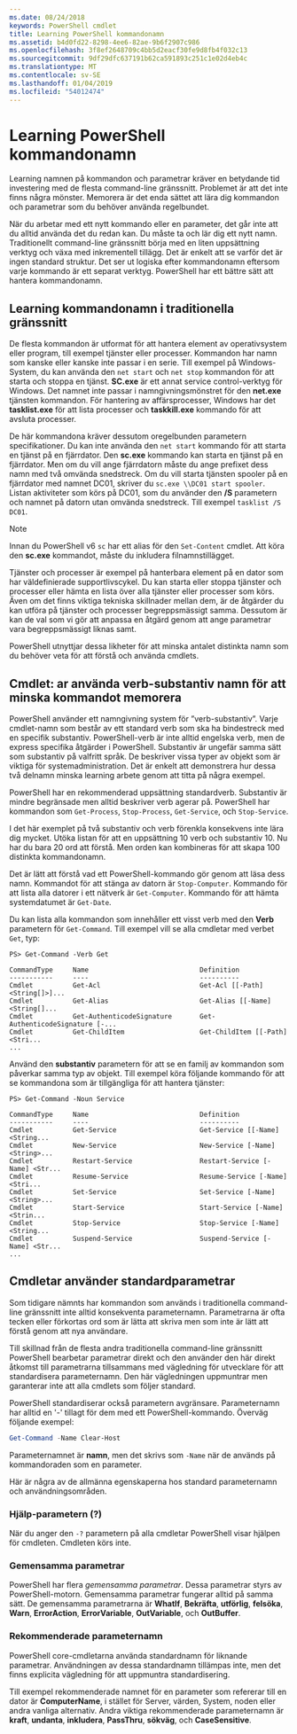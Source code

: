 ```yaml
---
ms.date: 08/24/2018
keywords: PowerShell cmdlet
title: Learning PowerShell kommandonamn
ms.assetid: b4d0fd22-8298-4ee6-82ae-9b6f2907c986
ms.openlocfilehash: 3f8ef2648709c4bb5d2eacf30fe9d8fb4f032c13
ms.sourcegitcommit: 9df29dfc637191b62ca591893c251c1e02d4eb4c
ms.translationtype: MT
ms.contentlocale: sv-SE
ms.lasthandoff: 01/04/2019
ms.locfileid: "54012474"
---
```

# <a name="learning-powershell-command-names"></a>Learning PowerShell kommandonamn

Learning namnen på kommandon och parametrar kräver en betydande tid investering med de flesta command-line gränssnitt. Problemet är att det inte finns några mönster. Memorera är det enda sättet att lära dig kommandon och parametrar som du behöver använda regelbundet.

När du arbetar med ett nytt kommando eller en parameter, det går inte att du alltid använda det du redan kan. Du måste ta och lär dig ett nytt namn. Traditionellt command-line gränssnitt börja med en liten uppsättning verktyg och växa med inkrementell tillägg. Det är enkelt att se varför det är ingen standard struktur.
Det ser ut logiska efter kommandonamn eftersom varje kommando är ett separat verktyg. PowerShell har ett bättre sätt att hantera kommandonamn.

## <a name="learning-command-names-in-traditional-shells"></a>Learning kommandonamn i traditionella gränssnitt

De flesta kommandon är utformat för att hantera element av operativsystem eller program, till exempel tjänster eller processer. Kommandon har namn som kanske eller kanske inte passar i en serie. Till exempel på Windows-System, du kan använda den `net start` och `net stop` kommandon för att starta och stoppa en tjänst. **SC.exe** är ett annat service control-verktyg för Windows. Det namnet inte passar i namngivningsmönstret för den **net.exe** tjänsten kommandon. För hantering av affärsprocesser, Windows har det **tasklist.exe** för att lista processer och **taskkill.exe** kommando för att avsluta processer.

De här kommandona kräver dessutom oregelbunden parametern specifikationer. Du kan inte använda den `net start` kommando för att starta en tjänst på en fjärrdator. Den **sc.exe** kommando kan starta en tjänst på en fjärrdator. Men om du vill ange fjärrdatorn måste du ange prefixet dess namn med två omvända snedstreck. Om du vill starta tjänsten spooler på en fjärrdator med namnet DC01, skriver du `sc.exe \\DC01 start spooler`.
Listan aktiviteter som körs på DC01, som du använder den **/S** parametern och namnet på datorn utan omvända snedstreck. Till exempel `tasklist /S DC01`.

> [!NOTE]
> Innan du PowerShell v6 `sc` har ett alias för den `Set-Content` cmdlet. Att köra den **sc.exe** kommandot, måste du inkludera filnamnstillägget.

Tjänster och processer är exempel på hanterbara element på en dator som har väldefinierade supportlivscykel. Du kan starta eller stoppa tjänster och processer eller hämta en lista över alla tjänster eller processer som körs. Även om det finns viktiga tekniska skillnader mellan dem, är de åtgärder du kan utföra på tjänster och processer begreppsmässigt samma. Dessutom är kan de val som vi gör att anpassa en åtgärd genom att ange parametrar vara begreppsmässigt liknas samt.

PowerShell utnyttjar dessa likheter för att minska antalet distinkta namn som du behöver veta för att förstå och använda cmdlets.

## <a name="cmdlets-use-verb-noun-names-to-reduce-command-memorization"></a>Cmdlet: ar använda verb-substantiv namn för att minska kommandot memorera

PowerShell använder ett namngivning system för ”verb-substantiv”. Varje cmdlet-namn som består av ett standard verb som ska ha bindestreck med en specifik substantiv. PowerShell-verb är inte alltid engelska verb, men de express specifika åtgärder i PowerShell. Substantiv är ungefär samma sätt som substantiv på valfritt språk. De beskriver vissa typer av objekt som är viktiga för systemadministration. Det är enkelt att demonstrera hur dessa två delnamn minska learning arbete genom att titta på några exempel.

PowerShell har en rekommenderad uppsättning standardverb. Substantiv är mindre begränsade men alltid beskriver verb agerar på. PowerShell har kommandon som `Get-Process`, `Stop-Process`, `Get-Service`, och `Stop-Service`.

I det här exemplet på två substantiv och verb förenkla konsekvens inte lära dig mycket. Utöka listan för att en uppsättning 10 verb och substantiv 10. Nu har du bara 20 ord att förstå.
Men orden kan kombineras för att skapa 100 distinkta kommandonamn.

Det är lätt att förstå vad ett PowerShell-kommando gör genom att läsa dess namn. Kommandot för att stänga av datorn är `Stop-Computer`. Kommando för att lista alla datorer i ett nätverk är `Get-Computer`. Kommando för att hämta systemdatumet är `Get-Date`.

Du kan lista alla kommandon som innehåller ett visst verb med den **Verb** parametern för `Get-Command`. Till exempel vill se alla cmdletar med verbet `Get`, typ:

```
PS> Get-Command -Verb Get

CommandType     Name                            Definition
-----------     ----                            ----------
Cmdlet          Get-Acl                         Get-Acl [[-Path] <String[]>]...
Cmdlet          Get-Alias                       Get-Alias [[-Name] <String[]...
Cmdlet          Get-AuthenticodeSignature       Get-AuthenticodeSignature [-...
Cmdlet          Get-ChildItem                   Get-ChildItem [[-Path] <Stri...
...
```

Använd den **substantiv** parametern för att se en familj av kommandon som påverkar samma typ av objekt. Till exempel köra följande kommando för att se kommandona som är tillgängliga för att hantera tjänster:

```
PS> Get-Command -Noun Service

CommandType     Name                            Definition
-----------     ----                            ----------
Cmdlet          Get-Service                     Get-Service [[-Name] <String...
Cmdlet          New-Service                     New-Service [-Name] <String>...
Cmdlet          Restart-Service                 Restart-Service [-Name] <Str...
Cmdlet          Resume-Service                  Resume-Service [-Name] <Stri...
Cmdlet          Set-Service                     Set-Service [-Name] <String>...
Cmdlet          Start-Service                   Start-Service [-Name] <Strin...
Cmdlet          Stop-Service                    Stop-Service [-Name] <String...
Cmdlet          Suspend-Service                 Suspend-Service [-Name] <Str...
...
```

## <a name="cmdlets-use-standard-parameters"></a>Cmdletar använder standardparametrar

Som tidigare nämnts har kommandon som används i traditionella command-line gränssnitt inte alltid konsekventa parameternamn. Parametrarna är ofta tecken eller förkortas ord som är lätta att skriva men som inte är lätt att förstå genom att nya användare.

Till skillnad från de flesta andra traditionella command-line gränssnitt PowerShell bearbetar parametrar direkt och den använder den här direkt åtkomst till parametrarna tillsammans med vägledning för utvecklare för att standardisera parameternamn. Den här vägledningen uppmuntrar men garanterar inte att alla cmdlets som följer standard.

PowerShell standardiserar också parametern avgränsare. Parameternamn har alltid en '-' tillagt för dem med ett PowerShell-kommando. Överväg följande exempel:

```powershell
Get-Command -Name Clear-Host
```

Parameternamnet är **namn**, men det skrivs som `-Name` när de används på kommandoraden som en parameter.

Här är några av de allmänna egenskaperna hos standard parameternamn och användningsområden.

### <a name="the-help-parameter-"></a>Hjälp-parametern (?)

När du anger den `-?` parametern på alla cmdletar PowerShell visar hjälpen för cmdleten.
Cmdleten körs inte.

### <a name="common-parameters"></a>Gemensamma parametrar

PowerShell har flera *gemensamma parametrar*. Dessa parametrar styrs av PowerShell-motorn. Gemensamma parametrar fungerar alltid på samma sätt. De gemensamma parametrarna är **WhatIf**, **Bekräfta**, **utförlig**, **felsöka**, **Warn**, **ErrorAction**, **ErrorVariable**, **OutVariable**, och **OutBuffer**.

### <a name="recommended-parameter-names"></a>Rekommenderade parameternamn

PowerShell core-cmdletarna använda standardnamn för liknande parametrar. Användningen av dessa standardnamn tillämpas inte, men det finns explicita vägledning för att uppmuntra standardisering.

Till exempel rekommenderade namnet för en parameter som refererar till en dator är **ComputerName**, i stället för Server, värden, System, noden eller andra vanliga alternativ. Andra viktiga rekommenderade parameternamn är **kraft**, **undanta**, **inkludera**, **PassThru**, **sökväg**, och **CaseSensitive**.
